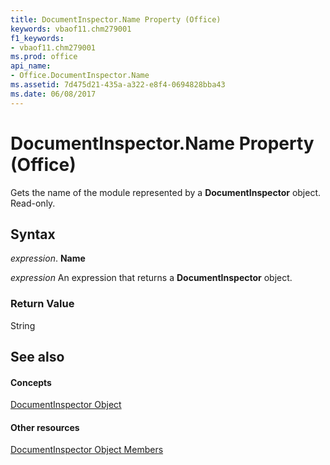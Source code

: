 ```yaml
---
title: DocumentInspector.Name Property (Office)
keywords: vbaof11.chm279001
f1_keywords:
- vbaof11.chm279001
ms.prod: office
api_name:
- Office.DocumentInspector.Name
ms.assetid: 7d475d21-435a-a322-e8f4-0694828bba43
ms.date: 06/08/2017
---
```



# DocumentInspector.Name Property (Office)

Gets the name of the module represented by a **DocumentInspector** object. Read-only.


## Syntax

 _expression_. **Name**

 _expression_ An expression that returns a **DocumentInspector** object.


### Return Value

String


## See also


#### Concepts


[DocumentInspector Object](documentinspector-object-office.md)
#### Other resources


[DocumentInspector Object Members](documentinspector-members-office.md)

